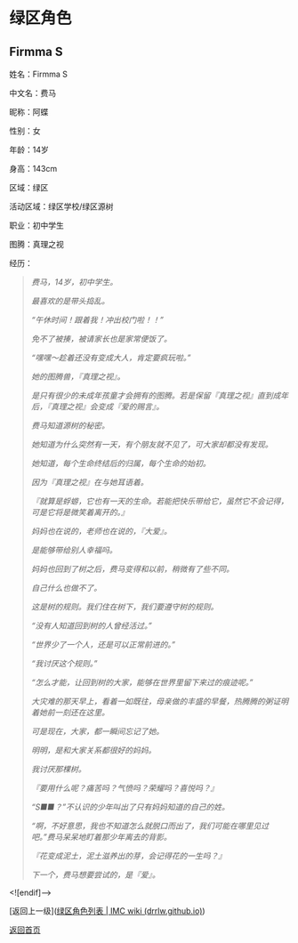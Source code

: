 # 绿区角色
## Firmma S

姓名：Firmma S

中文名：费马

昵称：阿蝶

性别：女

年龄：14岁

身高：143cm

区域：绿区

活动区域：绿区学校/绿区源树

职业：初中学生

图腾：真理之视

经历：

>*费马，14岁，初中学生。*  
> 
>  
>*最喜欢的是带头捣乱。*  
> 
>  
>*“午休时间！跟着我！冲出校门啦！！”*  
> 
>  
>*免不了被揍，被请家长也是家常便饭了。*  
> 
>  
>*“嘿嘿～趁着还没有变成大人，肯定要疯玩啦。”*  
> 
>  
>*她的图腾兽，『真理之视』。*  
> 
>*是只有很少的未成年孩童才会拥有的图腾。若是保留『真理之视』直到成年后，『真理之视』会变成『爱的赐言』。*  
> 
>*费马知道源树的秘密。*  
> 
>*她知道为什么突然有一天，有个朋友就不见了，可大家却都没有发现。*  
> 
>*她知道，每个生命终结后的归属，每个生命的始初。*  
> 
>*因为『真理之视』在与她耳语着。*  
> 
>  
>*『就算是蜉蝣，它也有一天的生命。若能把快乐带给它，虽然它不会记得，可是它将是微笑着离开的。』*  
> 
>  
>*妈妈也在说的，老师也在说的，『大爱』。*  
> 
>*是能够带给别人幸福吗。*  
> 
>  
>*妈妈也回到了树之后，费马变得和以前，稍微有了些不同。*  
> 
>*自己什么也做不了。*  
> 
>*这是树的规则。我们住在树下，我们要遵守树的规则。*  
> 
>*“没有人知道回到树的人曾经活过。”*  
> 
>*“世界少了一个人，还是可以正常前进的。”*  
> 
>*“我讨厌这个规则。”*  
> 
>*“怎么才能，让回到树的大家，能够在世界里留下来过的痕迹呢。”*  
> 
>  
>*大灾难的那天早上，看着一如既往，母亲做的丰盛的早餐，热腾腾的粥证明着她前一刻还在这里。*  
> 
>*可是现在，大家，都一瞬间忘记了她。*  
> 
>*明明，是和大家关系都很好的妈妈。*  
> 
>*我讨厌那棵树。*  
> 
>  
>*『要用什么呢？痛苦吗？气愤吗？荣耀吗？喜悦吗？』*  
> 
>*“S■■？”不认识的少年叫出了只有妈妈知道的自己的姓。*  
> 
>*“啊，不好意思，我也不知道怎么就脱口而出了，我们可能在哪里见过吧。”费马呆呆地盯着那少年离去的背影。*  
> 
>*『花变成泥土，泥土滋养出的芽，会记得花的一生吗？』*  
> 
>  
>*下一个，费马想要尝试的，是『爱』。*

<![endif]-->

[返回上一级]([绿区角色列表 | IMC wiki (drrlw.github.io)](https://drrlw.github.io/Character/%E7%BB%BF%E5%8C%BA_%E8%A7%92%E8%89%B2))

[返回首页]([https://drrlw.github.io/index](https://drrlw.github.io/index))

<script src="https://utteranc.es/client.js"

repo="drrlw/drrlw.github.io"

issue-term="title"

theme="github-light"

crossorigin="anonymous"

async>

</script>
